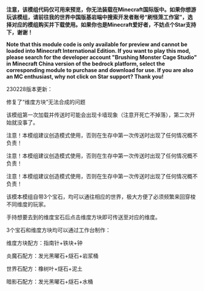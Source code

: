  **注意，该模组代码仅可用来预览，你无法装载在Minecraft国际版中。如果你想游玩该模组，请前往我的世界中国版基岩端中搜索开发者账号“刷怪笼工作室”，选择对应的模组购买并下载使用。如果你也是Minecraft爱好者，不妨点个Star支持下，谢谢！** 

**Note that this module code is only available for preview and cannot be loaded into Minecraft International Edition. If you want to play this mod, please search for the developer account "Brushing Monster Cage Studio" in Minecraft China version of the bedrock platform, select the corresponding module to purchase and download for use. If you are also an MC enthusiast, why not click on Star support? Thank you!**

230228版本更新：

修复了“维度方块”无法合成的问题



该模组第一次加载并传送时可能会出现卡墙现象（注意开死亡不掉落），第二次开始就没事了。

注意！本模组建议创造模式使用，否则在生存中第一次传送时出现了任何情况概不负责！

注意！本模组建议创造模式使用，否则在生存中第一次传送时出现了任何情况概不负责！

注意！本模组建议创造模式使用，否则在生存中第一次传送时出现了任何情况概不负责！



该模本模组自带3个宝石，均可以通往相应的世界，极大方便了必须频繁来回穿梭不同维度的玩家。

手持想要去到的维度宝石后点击维度方块即可传送至对应的维度。



3个宝石和维度方块均可以通过工作台制作：

维度方块配方：指南针+铁块+钟

炎魔石配方：发光黑曜石+燧石+岩浆桶

世界石配方：橡树叶+燧石+泥土

暗影石配方：发光黑曜石+燧石+水桶